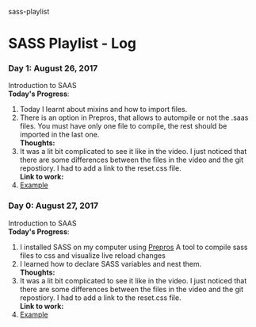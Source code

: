 sass-playlist

# SASS Playlist - Log

### Day 1: August 26, 2017  
Introduction to SAAS  
**Today's Progress**:   
1. Today I learnt about mixins and how to import files.  
2. There is an option in Prepros, that allows to autompile or not the .saas files. You must have only one file to compile, the rest should be imported in the last one.    
**Thoughts:**   
1. It was a lit bit complicated to see it like in the video. I just noticed that there are some differences between the files in the video and the git repostiory. I had to add a link to the reset.css file.  
**Link to work:**   
1. [Example](https://link)
### Day 0: August 27, 2017  
Introduction to SAAS  
**Today's Progress**:   
1. I installed SASS on my computer using [Prepros](https://prepros.io/downloads) A tool to compile sass files to css and visualize live reload changes  
2. I learned how to declare SASS variables and nest them.  
**Thoughts:**   
1. It was a lit bit complicated to see it like in the video. I just noticed that there are some differences between the files in the video and the git repostiory. I had to add a link to the reset.css file.  
**Link to work:**   
1. [Example](https://link)
